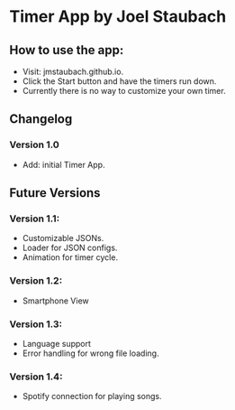 # Timer App by Joel Staubach

## How to use the app:
- Visit: jmstaubach.github.io.
- Click the Start button and have the timers run down.
- Currently there is no way to customize your own timer.
## Changelog
### Version 1.0
- Add: initial Timer App.

## Future Versions

### Version 1.1:
- Customizable JSONs.
- Loader for JSON configs.
- Animation for timer cycle.

### Version 1.2: 
- Smartphone View

### Version 1.3: 
- Language support
- Error handling for wrong file loading.
  
### Version 1.4: 
- Spotify connection for playing songs.
